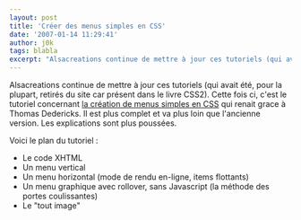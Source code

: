```yaml
---
layout: post
title: 'Créer des menus simples en CSS'
date: '2007-01-14 11:29:41'
author: j0k
tags: blabla
excerpt: "Alsacreations continue de mettre à jour ces tutoriels (qui avait été, pour la plupart, retirés du site car présent dans le livre CSS2).     \nCette fois ci, c'est le tutoriel concernant [la création de menus simples en CSS](http://blog.alsacreations.com/2007/01/11/324-tuto-creer-des-menus-simples-en-css) qui renait grace à Thomas Dedericks. Il est plus      …"
---
```


Alsacreations continue de mettre à jour ces tutoriels (qui avait été, pour la plupart, retirés du site car présent dans le livre CSS2).
Cette fois ci, c'est le tutoriel concernant [la création de menus simples en CSS](http://blog.alsacreations.com/2007/01/11/324-tuto-creer-des-menus-simples-en-css) qui renait grace à Thomas Dedericks. Il est plus complet et va plus loin que l'ancienne version. Les explications sont plus poussées.

Voici le plan du tutoriel :

* Le code XHTML
* Un menu vertical
* Un menu horizontal (mode de rendu en-ligne, items flottants)
* Un menu graphique avec rollover, sans Javascript (la méthode des portes coulissantes)
* Le &quot;tout image&quot;
